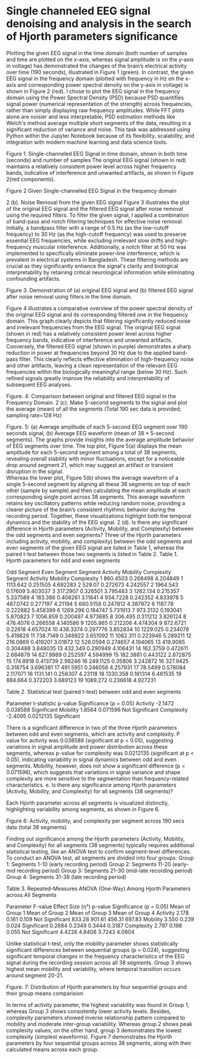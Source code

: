 # Single channeled EEG signal denoising and analysis in the search of Hjorth parameters significance
Plotting the given EEG signal in the time domain (both number of samples and time are plotted on the x-axis, whereas signal amplitude is on the y-axis in voltage) has demonstrated the changes of the brain’s electrical activity over time (190 seconds), illustrated in Figure 1 (green). In contrast, the given EEG signal in the frequency domain (plotted with frequency in Hz on the x-axis and corresponding power spectral density on the y-axis in voltage) is shown in Figure 2 (red). I chose to plot the EEG signal in the frequency domain using the Power Spectral Density (PSD) because PSD quantifies signal power (numerical representation of the strength) across frequencies, rather than simply displaying raw frequency amplitudes. While FFT plots alone are noisier and less interpretable, PSD estimation methods like Welch's method average multiple short segments of the data, resulting in a significant reduction of variance and noise. This task was addressed using Python within the Jupyter Notebook because of its flexibility, scalability, and integration with modern machine learning and data science tools.

Figure 1. Single-channeled EEG Signal in time domain, shown in both time (seconds) and number of samples
The original EEG signal (shown in red) maintains a relatively consistent power level across higher frequency bands, indicative of interference and unwanted artifacts, as shown in Figure 2(red components). 

Figure 2 Given Single-channeled EEG Signal in the frequency domain

2 (b). Noise Removal from the given EEG signal
Figure 3 illustrates the plot of the original EEG signal and the filtered EEG signal after noise removal using the required filters. To filter the given signal, I applied a combination of band-pass and notch filtering techniques for effective noise removal. Initially, a bandpass filter with a range of 0.5 Hz (as the low-cutoff frequency) to 30 Hz (as the high-cutoff frequency) was used to preserve essential EEG frequencies, while excluding irrelevant slow drifts and high-frequency muscular interference. Additionally, a notch filter at 50 Hz was implemented to specifically eliminate power-line interference, which is prevalent in electrical systems in Bangladesh. These filtering methods are crucial as they significantly enhance the signal's clarity and biological interpretability by retaining critical neurological information while eliminating confounding artifacts. 

Figure 3. Demonstration of (a) original EEG signal and (b) filtered EEG signal after noise removal using filters in the time domain.   

Figure 4 illustrates a comparative overview of the power spectral density of the original EEG signal and its corresponding filtered one in the frequency domain. This graph clearly depicts that filtering significantly reduced noise and irrelevant frequencies from the EEG signal. 
The original EEG signal (shown in red) has a relatively consistent power level across higher frequency bands, indicative of interference and unwanted artifacts. Conversely, the filtered EEG signal (shown in purple) demonstrates a sharp reduction in power at frequencies beyond 30 Hz due to the applied band-pass filter. This clearly reflects effective elimination of high-frequency noise and other artifacts, leaving a clean representation of the relevant EEG frequencies within the biologically meaningful range (below 30 Hz). Such refined signals greatly improve the reliability and interpretability of subsequent EEG analyses.


Figure. 4: Comparison between original and filtered EEG signal in the Frequency Domain.
2 (c). Make 5-second segments to the signal and plot the average (mean) of all the segments (Total 190 sec data is provided; sampling rate=128 Hz)

Figure. 5: (a) Average amplitude of each 5-second EEG segment over 190 seconds signal, (b) Average EEG waveform (mean of 38 * 5-second segments).
The graphs provide insights into the average amplitude behavior of EEG segments over time. The top plot, Figure 5(a) displays the mean amplitude for each 5-second segment among a total of 38 segments, revealing overall stability with minor fluctuations, except for a noticeable drop around segment 21, which may suggest an artifact or transient disruption in the signal.  
Whereas the lower plot, Figure 5(b) shows the average waveform of a single 5-second segment by aligning all these 38 segments on top of each other (sample by sample) and then calculating the mean amplitude at each corresponding single point across 38 segments. This average waveform retains key oscillatory patterns while reducing random noise, providing a clearer picture of the brain’s consistent rhythmic behavior during the recording period. Together, these visualizations highlight both the temporal dynamics and the stability of the EEG signal.
2 (d). Is there any significant difference in Hjorth parameters (Activity, Mobility, and Complexity) between the odd segments and even segments?
Three of the Hjorth parameters including activity, mobility, and complexity) between the odd segments and even segments of the given EEG signal are listed in Table 1, whereas the paired t-test between those two segments is listed in Table 2.
Table 1. Hjorth parameters for odd and even segments

Odd Segment	Even Segment
Segment	Activity	Mobility	Complexity	Segment	Activity	Mobility	Complexity
1	860.4503	0.268498	4.204849	1	1113.642	0.251505	4.692283
2	529.07	0.272673	4.242557	2	1964.543	0.17609	5.403037
3	317.2907	0.326501	3.795483	3	1262.134	0.215357	5.337589
4	183.386	0.406261	3.11641	4	934.7228	0.242352	4.833978
5	487.0742	0.277197	4.21194	5	680.5158	0.247812	4.387972
6	1187.78	0.222882	5.458399	6	1269.296	0.184747	5.731913
7	973.3132	0.193041	5.870823	7	1056.859	0.200497	4.973885
8	306.495	0.311212	3.826124	8	476.4078	0.266558	4.140586
9	1205.865	0.212206	4.474304	9	872.6721	0.22618	4.657024
10	438.3374	0.297776	3.852834	10	1229.025	0.234078	5.419829
11	738.7149	0.348922	3.651092	11	1082.311	0.223946	5.289211
12	216.0869	0.419201	3.01872	12	526.0594	0.274657	4.194065
13	419.9085	0.304488	3.848035	13	432.349	0.290949	4.106431
14	162.3759	0.472611	2.684879	14	627.9989	0.252597	4.594999
15	182.3881	0.443122	2.872875	15	174.8918	0.413739	2.98246
16	249.1125	0.35806	3.242872	16	327.9425	0.318754	3.696381
17	491.5951	0.246056	4.257931	17	78.5499	0.578084	2.117071
18	1131.141	0.258307	4.23118	18	1330.358	0.181314	6.481535
19	884.664	0.372203	3.689123	19	1089.272	0.236618	4.927231

Table 2. Statistical test (paired t-test) between odd and even segments

Parameter	t-statistic	p-value	Significance (p = 0.05)
Activity	-2.1472	0.038588	Significant
Mobility	1.8564	0.071596	Not Significant
Complexity	-2.4095	0.0212135	Significant


There is a significant difference in two of the three Hjorth parameters between odd and even segments, which are activity and complexity. P value for activity was 0.038588 (significant at p < 0.05), suggesting variations in signal amplitude and power distribution across these segments, whereas p-value for complexity was 0.0212135 (significant at p < 0.05), indicating variability in signal dynamics between odd and even segments. Mobility, however, does not show a significant difference (p = 0.071596), which suggests that variations in signal variance and shape complexity are more sensitive to the segmentation than frequency-related characteristics.
e. Is there any significance among Hjorth parameters (Activity, Mobility, and Complexity) for all segments (38 segments)?

Each Hjorth parameter across all segments is visualized distinctly, highlighting variability among segments, as shown in Figure 6.

Figure 6: Activity, mobility, and complexity per segment across 190 secs data (total 38 segments) 

Finding out significance among the Hjorth parameters (Activity, Mobility, and Complexity) for all segments (38 segments) typically requires additional statistical testing, like an ANOVA test to confirm segment-level differences. To conduct an ANOVA test, all segments are divided into four groups:
Group 1: Segments 1-10 (early recording period)
Group 2: Segments 11-20 (early-mid recording period)
Group 3: Segments 21-30 (mid-late recording period)
Group 4: Segments 31-38 (late recording period)

Table 3. Repeated-Measures ANOVA (One-Way) Among Hjorth Parameters across All Segments

Parameter	F-value	Effect Size (η²)	p-value	Significance
(p = 0.05)	Mean of Group 1	Mean of Group 2	Mean of Group 3	Mean of Group 4
Activity	2.178	0.161	0.109	Not Significant	833.28	901.61	456.31	697.83
Mobility	3.550	0.239	0.024	Significant	0.2684	0.2349	0.3444	0.3187
Complexity	2.797	0.198	0.055	Not Significant	4.4226	4.8406	3.7243	4.0804

Unlike statistical t-test, only the mobility parameter shows statistically significant differences between sequential groups (p = 0.024), suggesting significant temporal changes in the frequency characteristics of the EEG signal during the recording session across all 38 segments. Group 3 shows highest mean mobility and variability, where temporal transition occurs around segment 20-21. 


Figure. 7: Distribution of Hjorth parameters by four sequential groups and their group means comparision 

In terms of activity parameter, the highest variability was found in Group 1, whereas Group 3 shows consistently lower activity levels. Besides, complexity parameters showed inverse relationship pattern compared to mobility and moderate inter-group variability. Whereas group 2 shows peak complexity values, on the other hand, group 3 demonstrates the lowest complexity (simplest waveforms). 
Figure 7 demonstrates the Hjorth parameters by four sequential groups across 38 segments, along with their calculated means across each group.  


